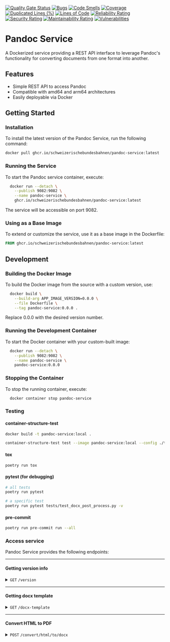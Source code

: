 [![Quality Gate Status](https://sonarcloud.io/api/project_badges/measure?project=SchweizerischeBundesbahnen_pandoc-service&metric=alert_status)](https://sonarcloud.io/summary/new_code?id=SchweizerischeBundesbahnen_pandoc-service)
[![Bugs](https://sonarcloud.io/api/project_badges/measure?project=SchweizerischeBundesbahnen_pandoc-service&metric=bugs)](https://sonarcloud.io/summary/new_code?id=SchweizerischeBundesbahnen_pandoc-service)
[![Code Smells](https://sonarcloud.io/api/project_badges/measure?project=SchweizerischeBundesbahnen_pandoc-service&metric=code_smells)](https://sonarcloud.io/summary/new_code?id=SchweizerischeBundesbahnen_pandoc-service)
[![Coverage](https://sonarcloud.io/api/project_badges/measure?project=SchweizerischeBundesbahnen_pandoc-service&metric=coverage)](https://sonarcloud.io/summary/new_code?id=SchweizerischeBundesbahnen_pandoc-service)
[![Duplicated Lines (%)](https://sonarcloud.io/api/project_badges/measure?project=SchweizerischeBundesbahnen_pandoc-service&metric=duplicated_lines_density)](https://sonarcloud.io/summary/new_code?id=SchweizerischeBundesbahnen_pandoc-service)
[![Lines of Code](https://sonarcloud.io/api/project_badges/measure?project=SchweizerischeBundesbahnen_pandoc-service&metric=ncloc)](https://sonarcloud.io/summary/new_code?id=SchweizerischeBundesbahnen_pandoc-service)
[![Reliability Rating](https://sonarcloud.io/api/project_badges/measure?project=SchweizerischeBundesbahnen_pandoc-service&metric=reliability_rating)](https://sonarcloud.io/summary/new_code?id=SchweizerischeBundesbahnen_pandoc-service)
[![Security Rating](https://sonarcloud.io/api/project_badges/measure?project=SchweizerischeBundesbahnen_pandoc-service&metric=security_rating)](https://sonarcloud.io/summary/new_code?id=SchweizerischeBundesbahnen_pandoc-service)
[![Maintainability Rating](https://sonarcloud.io/api/project_badges/measure?project=SchweizerischeBundesbahnen_pandoc-service&metric=sqale_rating)](https://sonarcloud.io/summary/new_code?id=SchweizerischeBundesbahnen_pandoc-service)
[![Vulnerabilities](https://sonarcloud.io/api/project_badges/measure?project=SchweizerischeBundesbahnen_pandoc-service&metric=vulnerabilities)](https://sonarcloud.io/summary/new_code?id=SchweizerischeBundesbahnen_pandoc-service)

# Pandoc Service

A Dockerized service providing a REST API interface to leverage Pandoc's functionality for converting documents
from one format into another.

## Features

- Simple REST API to access Pandoc
- Compatible with amd64 and arm64 architectures
- Easily deployable via Docker

## Getting Started

### Installation

To install the latest version of the Pandoc Service, run the following command:

```bash
docker pull ghcr.io/schweizerischebundesbahnen/pandoc-service:latest
```

### Running the Service

To start the Pandoc service container, execute:

```bash
  docker run --detach \
    --publish 9082:9082 \
    --name pandoc-service \
    ghcr.io/schweizerischebundesbahnen/pandoc-service:latest
```

The service will be accessible on port 9082.

### Using as a Base Image

To extend or customize the service, use it as a base image in the Dockerfile:

```Dockerfile
FROM ghcr.io/schweizerischebundesbahnen/pandoc-service:latest
```

## Development

### Building the Docker Image

To build the Docker image from the source with a custom version, use:

```bash
  docker build \
    --build-arg APP_IMAGE_VERSION=0.0.0 \
    --file Dockerfile \
    --tag pandoc-service:0.0.0 .
```

Replace 0.0.0 with the desired version number.

### Running the Development Container

To start the Docker container with your custom-built image:

```bash
  docker run --detach \
    --publish 9082:9082 \
    --name pandoc-service \
    pandoc-service:0.0.0
```

### Stopping the Container

To stop the running container, execute:

```bash
  docker container stop pandoc-service
```

### Testing

#### container-structure-test
```bash
docker build -t pandoc-service:local .
```
```bash
container-structure-test test --image pandoc-service:local --config ./tests/container/container-structure-test.yaml
```
#### tox
```bash
poetry run tox
```
#### pytest (for debugging)
```bash
# all tests
poetry run pytest
```
```bash
# a specific test
poetry run pytest tests/test_docx_post_process.py -v
```
#### pre-commit
```bash
poetry run pre-commit run --all
```

### Access service

Pandoc Service provides the following endpoints:

------------------------------------------------------------------------------------------

#### Getting version info

<details>
  <summary>
    <code>GET</code> <code>/version</code>
  </summary>

##### Responses

> | HTTP code | Content-Type       | Response                                                                                                       |
> |-----------|--------------------|----------------------------------------------------------------------------------------------------------------|
> | `200`     | `application/json` | `{ "python": "3.12.5", "timestamp": "2024-09-23T12:23:09Z", "pandoc": "3.6.2", "pandocService": "0.0.0" }` |

##### Example cURL

> ```bash
>  curl -X GET -H "Content-Type: application/json" http://localhost:9082/version
> ```

</details>

------------------------------------------------------------------------------------------

#### Getting docx template

<details>
  <summary>
    <code>GET</code> <code>/docx-template</code>
  </summary>

##### Responses

> | HTTP code | Content-Type                                                              | Response                 |
> |-----------|---------------------------------------------------------------------------|--------------------------|
> | `200`     | `application/vnd.openxmlformats-officedocument.wordprocessingml.document` | binary document content  |

##### Example cURL

> ```bash
>  curl -X GET -H "Content-Type: application/vnd.openxmlformats-officedocument.wordprocessingml.document" http://localhost:9082/docx-template
> ```

</details>

------------------------------------------------------------------------------------------

#### Convert HTML to PDF

<details>
  <summary>
    <code>POST</code> <code>/convert/html/to/docx</code>
  </summary>

##### Parameters

> | Parameter name       | Type     | Data type | Description                                                          |
> |----------------------|----------|-----------|----------------------------------------------------------------------|
> | encoding             | optional | string    | Encoding of provided HTML (default: utf-8)                           |
> | file_name            | optional | string    | Output filename (default: converted-document.pdf)                    |

##### Responses

> | HTTP code | Content-Type      | Response                     |
> |-----------|-------------------|------------------------------|
> | `200`     | `application/vnd.openxmlformats-officedocument.wordprocessingml.document` | DOCX document (binary data)  |
> | `400`     | `plain/text`      | Error message with exception |
> | `500`     | `plain/text`      | Error message with exception |

##### Example cURL

> ```bash
> curl -X POST -H "Content-Type: application/html" --data @input_html http://localhost:9082/convert/html/to/docx --output output.docx
> ```

</details>
